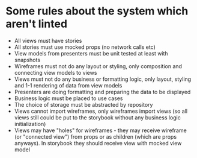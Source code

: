 # Some rules about the system which aren't linted

- All views must have stories
- All stories must use mocked props (no network calls etc)
- View models from presenters must be unit tested at least with snapshots
- Wireframes must not do any layout or styling, only composition and connecting view models to views
- Views must not do any business or formatting logic, only layout, styling and 1-1 rendering of data from view models
- Presenters are doing formatting and preparing the data to be displayed
- Business logic must be placed to use cases
- The choice of storage must be abstracted by repository
- Views cannot import wireframes, only wireframes import views (so all views still could be put to the storybook without any business logic initialization)
- Views may have "holes" for wireframes - they may receive wireframe (or "connected view") from props or as children (which are props anyways). In storybook they should receive view with mocked view model
